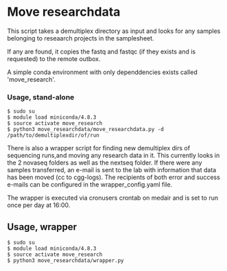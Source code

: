 # Move researchdata
This script takes a demultiplex directory as input and looks for any
samples belonging to reseaarch projects in the samplesheet.

If any are found, it copies the fastq and fastqc (if they exists and is requested) to the remote outbox.

A simple conda environment with only dependdencies exists called 'move_research'.

### Usage, stand-alone
```
$ sudo su
$ module load miniconda/4.8.3
$ source activate move_research
$ python3 move_researchdata/move_researchdata.py -d /path/to/demultiplexdir/of/run
```

There is also a wrapper script for finding new demultiplex dirs of sequencing runs,and moving any research data in it.
This currently looks in the 2 novaseq folders as well as the nextseq folder.
If there were any samples transferred, an e-mail is sent to the lab with information that data has been moved (cc to cgg-logs).
The recipients of both error and success e-mails can be configured in the wrapper_config.yaml file.

The wrapper is executed via cronusers crontab on medair and is set to run once per day at 16:00.

## Usage, wrapper
```
$ sudo su
$ module load miniconda/4.8.3
$ source activate move_research
$ python3 move_researchdata/wrapper.py
```
